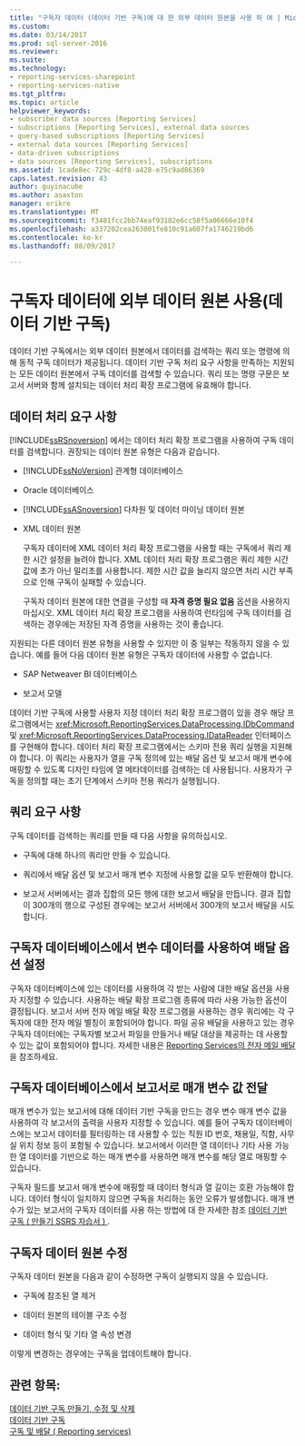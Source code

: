 ```yaml
---
title: "구독자 데이터 (데이터 기반 구독)에 대 한 외부 데이터 원본을 사용 하 여 | Microsoft Docs"
ms.custom: 
ms.date: 03/14/2017
ms.prod: sql-server-2016
ms.reviewer: 
ms.suite: 
ms.technology:
- reporting-services-sharepoint
- reporting-services-native
ms.tgt_pltfrm: 
ms.topic: article
helpviewer_keywords:
- subscriber data sources [Reporting Services]
- subscriptions [Reporting Services], external data sources
- query-based subscriptions [Reporting Services]
- external data sources [Reporting Services]
- data-driven subscriptions
- data sources [Reporting Services], subscriptions
ms.assetid: 1cade8ec-729c-4df8-a428-e75c9ad86369
caps.latest.revision: 43
author: guyinacube
ms.author: asaxton
manager: erikre
ms.translationtype: MT
ms.sourcegitcommit: f3481fcc2bb74eaf93182e6cc58f5a06666e10f4
ms.openlocfilehash: a337202cea263001fe810c91a607fa1746219bd6
ms.contentlocale: ko-kr
ms.lasthandoff: 08/09/2017

---
```

# <a name="use-an-external-data-source-for-subscriber-data-data-driven-subscription"></a>구독자 데이터에 외부 데이터 원본 사용(데이터 기반 구독)
  데이터 기반 구독에서는 외부 데이터 원본에서 데이터를 검색하는 쿼리 또는 명령에 의해 동적 구독 데이터가 제공됩니다. 데이터 기반 구독 처리 요구 사항을 만족하는 지원되는 모든 데이터 원본에서 구독 데이터를 검색할 수 있습니다. 쿼리 또는 명령 구문은 보고서 서버와 함께 설치되는 데이터 처리 확장 프로그램에 유효해야 합니다.  
  
## <a name="data-processing-requirements"></a>데이터 처리 요구 사항  
 [!INCLUDE[ssRSnoversion](../../includes/ssrsnoversion-md.md)] 에서는 데이터 처리 확장 프로그램을 사용하여 구독 데이터를 검색합니다. 권장되는 데이터 원본 유형은 다음과 같습니다.  
  
-   [!INCLUDE[ssNoVersion](../../includes/ssnoversion-md.md)] 관계형 데이터베이스  
  
-   Oracle 데이터베이스  
  
-   [!INCLUDE[ssASnoversion](../../includes/ssasnoversion-md.md)] 다차원 및 데이터 마이닝 데이터 원본  
  
-   XML 데이터 원본  
  
     구독자 데이터에 XML 데이터 처리 확장 프로그램을 사용할 때는 구독에서 쿼리 제한 시간 설정을 늘려야 합니다. XML 데이터 처리 확장 프로그램은 쿼리 제한 시간 값에 초가 아닌 밀리초를 사용합니다. 제한 시간 값을 늘리지 않으면 처리 시간 부족으로 인해 구독이 실패할 수 있습니다.  
  
     구독자 데이터 원본에 대한 연결을 구성할 때 **자격 증명 필요 없음** 옵션을 사용하지 마십시오. XML 데이터 처리 확장 프로그램을 사용하여 런타임에 구독 데이터를 검색하는 경우에는 저장된 자격 증명을 사용하는 것이 좋습니다.  
  
 지원되는 다른 데이터 원본 유형을 사용할 수 있지만 이 중 일부는 작동하지 않을 수 있습니다. 예를 들어 다음 데이터 원본 유형은 구독자 데이터에 사용할 수 없습니다.  
  
-   SAP Netweaver BI 데이터베이스  
  
-   보고서 모델  
  
 데이터 기반 구독에 사용할 사용자 지정 데이터 처리 확장 프로그램이 있을 경우 해당 프로그램에서는 <xref:Microsoft.ReportingServices.DataProcessing.IDbCommand> 및 <xref:Microsoft.ReportingServices.DataProcessing.IDataReader> 인터페이스를 구현해야 합니다. 데이터 처리 확장 프로그램에서는 스키마 전용 쿼리 실행을 지원해야 합니다. 이 쿼리는 사용자가 열을 구독 정의에 있는 배달 옵션 및 보고서 매개 변수에 매핑할 수 있도록 디자인 타임에 열 메타데이터를 검색하는 데 사용됩니다. 사용자가 구독을 정의할 때는 초기 단계에서 스키마 전용 쿼리가 실행됩니다.  
  
## <a name="query-requirements"></a>쿼리 요구 사항  
 구독 데이터를 검색하는 쿼리를 만들 때 다음 사항을 유의하십시오.  
  
-   구독에 대해 하나의 쿼리만 만들 수 있습니다.  
  
-   쿼리에서 배달 옵션 및 보고서 매개 변수 지정에 사용할 값을 모두 반환해야 합니다.  
  
-   보고서 서버에서는 결과 집합의 모든 행에 대한 보고서 배달을 만듭니다. 결과 집합이 300개의 행으로 구성된 경우에는 보고서 서버에서 300개의 보고서 배달을 시도합니다.  
  
## <a name="setting-delivery-options-using-variable-data-from-a-subscriber-database"></a>구독자 데이터베이스에서 변수 데이터를 사용하여 배달 옵션 설정  
 구독자 데이터베이스에 있는 데이터를 사용하여 각 받는 사람에 대한 배달 옵션을 사용자 지정할 수 있습니다. 사용하는 배달 확장 프로그램 종류에 따라 사용 가능한 옵션이 결정됩니다. 보고서 서버 전자 메일 배달 확장 프로그램을 사용하는 경우 쿼리에는 각 구독자에 대한 전자 메일 별칭이 포함되어야 합니다. 파일 공유 배달을 사용하고 있는 경우 구독자 데이터에는 구독자별 보고서 파일을 만들거나 배달 대상을 제공하는 데 사용할 수 있는 값이 포함되어야 합니다. 자세한 내용은 [Reporting Services의 전자 메일 배달](../../reporting-services/subscriptions/e-mail-delivery-in-reporting-services.md)을 참조하세요.  
  
## <a name="passing-parameter-values-from-the-subscriber-database-to-the-report"></a>구독자 데이터베이스에서 보고서로 매개 변수 값 전달  
 매개 변수가 있는 보고서에 대해 데이터 기반 구독을 만드는 경우 변수 매개 변수 값을 사용하여 각 보고서의 출력을 사용자 지정할 수 있습니다. 예를 들어 구독자 데이터베이스에는 보고서 데이터를 필터링하는 데 사용할 수 있는 직원 ID 번호, 채용일, 직함, 사무실 위치 정보 등이 포함될 수 있습니다. 보고서에서 이러한 열 데이터나 기타 사용 가능한 열 데이터를 기반으로 하는 매개 변수를 사용하면 매개 변수를 해당 열로 매핑할 수 있습니다.  
  
 구독자 필드를 보고서 매개 변수에 매핑할 때 데이터 형식과 열 길이는 호환 가능해야 합니다. 데이터 형식이 일치하지 않으면 구독을 처리하는 동안 오류가 발생합니다. 매개 변수가 있는 보고서의 구독자 데이터를 사용 하는 방법에 대 한 자세한 참조 [데이터 기반 구독 &#40; 만들기 SSRS 자습서 &#41; ](../../reporting-services/create-a-data-driven-subscription-ssrs-tutorial.md).  
  
## <a name="modifying-the-subscriber-data-source"></a>구독자 데이터 원본 수정  
 구독자 데이터 원본을 다음과 같이 수정하면 구독이 실행되지 않을 수 있습니다.  
  
-   구독에 참조된 열 제거  
  
-   데이터 원본의 테이블 구조 수정  
  
-   데이터 형식 및 기타 열 속성 변경  
  
 이렇게 변경하는 경우에는 구독을 업데이트해야 합니다.  
  
## <a name="see-also"></a>관련 항목:  
 [데이터 기반 구독 만들기, 수정 및 삭제](../../reporting-services/subscriptions/create-modify-and-delete-data-driven-subscriptions.md)   
 [데이터 기반 구독](../../reporting-services/subscriptions/data-driven-subscriptions.md)   
 [구독 및 배달 &#40; Reporting services&#41;](../../reporting-services/subscriptions/subscriptions-and-delivery-reporting-services.md)  
  
  
